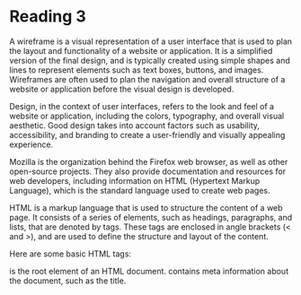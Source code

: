 # Reading 3
A wireframe is a visual representation of a user interface that is used to plan the layout and functionality of a website or application. It is a simplified version of the final design, and is typically created using simple shapes and lines to represent elements such as text boxes, buttons, and images. Wireframes are often used to plan the navigation and overall structure of a website or application before the visual design is developed.

Design, in the context of user interfaces, refers to the look and feel of a website or application, including the colors, typography, and overall visual aesthetic. Good design takes into account factors such as usability, accessibility, and branding to create a user-friendly and visually appealing experience.

Mozilla is the organization behind the Firefox web browser, as well as other open-source projects. They also provide documentation and resources for web developers, including information on HTML (Hypertext Markup Language), which is the standard language used to create web pages.

HTML is a markup language that is used to structure the content of a web page. It consists of a series of elements, such as headings, paragraphs, and lists, that are denoted by tags. These tags are enclosed in angle brackets (< and >), and are used to define the structure and layout of the content.

Here are some basic HTML tags:

<html> is the root element of an HTML document.
<head> contains meta information about the document, such as the title.
<title> is the title of the document, which is displayed in the browser's title bar.
<body> contains the main content of the document.
<h1> to <h6> are headings of different levels.
<p> is used for paragraphs of text.
<a> is used for links.
<img> is used to embed images.
<ul> and <ol> are used for unordered and ordered lists, respectively.
<li> is used for list items.
Mozilla has a comprehensive resources and tutorials on web development, including HTML, CSS and Javascript on website like MDN web docs. They also provide examples and explanations for different elements and attributes that you can use in HTML.

Semantics refers to the meaning of words and phrases in a language or system. In the context of web development, semantics refers to the use of HTML elements and attributes in a way that accurately describes the meaning and structure of the content on a web page. This helps search engines, screen readers, and other software understand the content and present it in an appropriate way.

The use of semantic HTML elements, such as <header>, <nav>, <main>, <article>, <section>, <aside>, <footer>, <figure> etc, helps browsers, search engines and assistive technologies to understand the structure and purpose of the content on the page, providing rich and contextually relevant information for the user.

For example, using an <h1> tag for the main title of a web page and <p> tag for the paragraph text is a semantic choice, because it makes the structure and purpose of the content clear.

It's also important to use semantic attributes, such as alt for images and label for form fields to make web content more accessible, and provide extra details and context to the search engines.

In conclusion, I feel very confident in my comprehension of the above material.